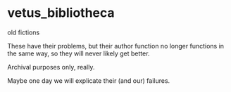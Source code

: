 # vetus_bibliotheca
old fictions

These have their problems, but their author function no longer functions in the same way, so they will never likely get better.

Archival purposes only, really.

Maybe one day we will explicate their (and our) failures.
